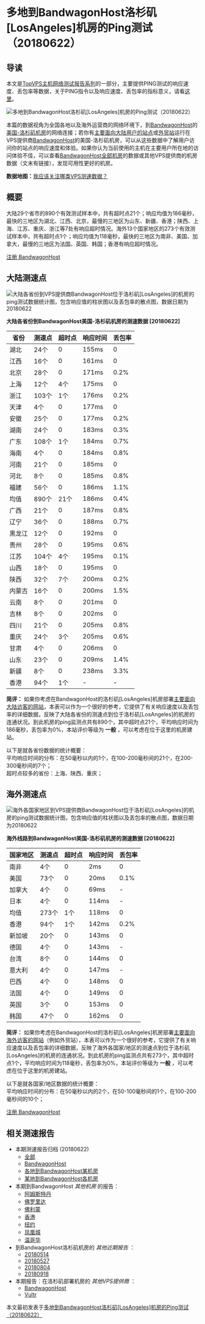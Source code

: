#  多地到BandwagonHost洛杉矶[LosAngeles]机房的Ping测试（20180622） 

## 导读

本文是[TopVPS主机网络测试报告系列](https://vps123.top/pingtest)的一部分，主要提供PING测试的响应速度、丢包率等数据，关于PING指令以及响应速度、丢包率的指标意义，请看[这里](https://vps123.top/what-is-ping.html)。

![多地到BandwagonHost洛杉矶\[LosAngeles\]机房的Ping测试（20180622）](/images/thumbnails/to_bwg_LosAngeles.png)

本篇的数据视角为全国各地以及海外运营商的网络环境下，到[BandwagonHost](https://vps123.top/go/bwg)的[美国-洛杉矶机房](https://vps123.top/bandwagon-facilities.html#losangeles)的网络连接；若你有[主要面向大陆用户的站点](https://vps123.top/website-for-mainland-users.html)或[外贸站](https://vps123.top/website-for-internation-trade.html)运行在VPS提供商[BandwagonHost](https://vps123.top/go/bwg)的美国-洛杉矶机房，可以从这些数据中了解用户访问你的站点的响应速度和体验。如果你认为当前使用的主机在主要用户所在地的访问体验不佳，可以查看[BandwagonHost全部机房](/bandwagon/isp/china/20180622-bandwagon-isp-china.md)的数据或其他VPS提供商的机房数据（文末有链接），发现可用性更好的机房。

**数据地图：**[我应该关注哪类VPS测速数据？](https://vps123.top/find-pingtest-data-you-need.html)

## 概要

大陆29个省市的890个有效测试样本中，共有超时点21个；响应均值为186毫秒，最快的三地区为湖北、江西、北京，最慢的三地区为山东、新疆、香港；陕西、上海、江苏、重庆、浙江等7处有响应超时情况。海外13个国家地区的273个有效测试样本中，共有超时点1个；响应均值为118毫秒，最快的三地区为南非、美国、加拿大，最慢的三地区为法国、英国、韩国；香港有响应超时情况。

[注册 BandwagonHost](https://vps123.top/go/bwg/_btn1)

## 大陆测速点

![大陆各省份到VPS提供商BandwagonHost位于洛杉矶\[LosAngeles\]的机房的ping测试数据统计图，包含响应值的柱状图以及丢包率的散点图，数据日期为20180622](/images/pingtests/bwg_20180622/plot_idc_bwg_usa-losangeles_20180622_mainland.png)

**大陆各省份到BandwagonHost美国-洛杉矶机房的测速数据 [20180622]**

省份 | 测速点 | 超时点 | 响应时间 | 丢包率  
---|---|---|---|---  
湖北 | 24个 | 0 | 155ms | 0  
江西 | 16个 | 0 | 161ms | 0  
北京 | 28个 | 0 | 171ms | 0.2%  
上海 | 12个 | 4个 | 175ms | 0  
浙江 | 103个 | 1个 | 176ms | 0.2%  
天津 | 4个 | 0 | 177ms | 0  
安徽 | 25个 | 0 | 177ms | 0.2%  
湖南 | 24个 | 0 | 183ms | 0.3%  
广东 | 108个 | 1个 | 184ms | 0.7%  
海南 | 4个 | 0 | 184ms | 0.8%  
河南 | 21个 | 0 | 185ms | 0  
河北 | 8个 | 0 | 185ms | 0.8%  
福建 | 56个 | 0 | 186ms | 1.1%  
均值 | 890个 | 21个 | 186ms | 0.4%  
广西 | 21个 | 0 | 187ms | 0.8%  
辽宁 | 36个 | 0 | 188ms | 0.7%  
黑龙江 | 12个 | 0 | 192ms | 0  
贵州 | 28个 | 0 | 195ms | 0.6%  
江苏 | 104个 | 4个 | 195ms | 0.1%  
山西 | 18个 | 0 | 195ms | 0  
陕西 | 32个 | 7个 | 200ms | 0.2%  
内蒙古 | 16个 | 0 | 200ms | 1.5%  
云南 | 8个 | 0 | 201ms | 0  
吉林 | 8个 | 0 | 202ms | 0  
四川 | 21个 | 0 | 205ms | 0.8%  
重庆 | 24个 | 3个 | 205ms | 0.6%  
甘肃 | 4个 | 0 | 206ms | 0  
山东 | 23个 | 0 | 209ms | 1.4%  
新疆 | 8个 | 0 | 238ms | 3.3%  
香港 | 94个 | 1个 | - | -  
  
**简评：** 如果你考虑在BandwagonHost的洛杉矶[LosAngeles]机房部署[主要面向大陆访客的网站](website-for-mainland-users.html)，本表可以作为一个很好的参考，它提供了有关响应速度以及丢包率的详细数据，反映了大陆各省份的测速点到位于洛杉矶[LosAngeles]的机房的连通状况。到此机房的ping监测点共有890个，其中超时点21个，平均响应时间为186毫秒，丢包率为0%，本站评价等级为 **一般** ，可以考虑在位于这里的机房建站。

以下是就各省份数据的统计概要：  
平均响应时间的分布：在50毫秒以内的1个，在100-200毫秒间的21个，在200-300毫秒间的7个；  
超时点较多的省份：上海、陕西、重庆；

## 海外测速点

![海外各国家地区到VPS提供商BandwagonHost位于洛杉矶\[LosAngeles\]的机房的ping测试数据统计图，包含响应值的柱状图以及丢包率的散点图，数据日期为20180622](/images/pingtests/bwg_20180622/plot_idc_bwg_usa-losangeles_20180622_overseas.png)

**海外线路到BandwagonHost美国-洛杉矶机房的测速数据 [20180622]**

国家地区 | 测速点 | 超时点 | 响应时间 | 丢包率  
---|---|---|---|---  
南非 | 4个 | 0 | 2ms | 0  
美国 | 73个 | 0 | 20ms | 0.1%  
加拿大 | 4个 | 0 | 69ms | -  
日本 | 4个 | 0 | 114ms | -  
均值 | 273个 | 1个 | 118ms | 0  
香港 | 94个 | 1个 | 142ms | 0.2%  
新加坡 | 20个 | 0 | 143ms | 0  
德国 | 4个 | 0 | 143ms | -  
台湾 | 8个 | 0 | 144ms | 0  
意大利 | 4个 | 0 | 147ms | -  
巴西 | 4个 | 0 | 148ms | 0  
法国 | 4个 | 0 | 149ms | 0  
英国 | 3个 | 0 | 153ms | 0  
韩国 | 47个 | 0 | 162ms | 0  
  
**简评：** 如果你考虑在BandwagonHost的洛杉矶[LosAngeles]机房部署[主要面向海外访客的网站](https://vps123.top/website-for-internation-trade.html)（例如外贸站），本表可以作为一个很好的参考，它提供了有关响应速度以及丢包率的详细数据，反映了海外各国家/地区的测速点到位于洛杉矶[LosAngeles]的机房的连通状况。到此机房的ping监测点共有273个，其中超时点1个，平均响应时间为118毫秒，丢包率为0%，本站评价等级为 **一般** ，可以考虑在位于这里的机房建站。

以下是就各国家/地区数据的统计概要：  
平均响应时间的分布：在50毫秒以内的2个，在50-100毫秒间的1个，在100-200毫秒间的10个；

[注册 BandwagonHost](https://vps123.top/go/bwg/_btn2)

## 相关测速报告

  * 本期测速报告归档 (20180622) 
    * [全部](https://vps123.top/pingtests/20180622 "本期各VPS提供商全部测速报告")
    * [BandwagonHost](https://vps123.top/pingtests/idc-bandwagon/20180622 "本期BandwagonHost的全部测速报告")
    * [各地到BandwagonHost某机房](https://vps123.top/pingtests/idc-bandwagon/isp-global/20180622 "以BandwagonHost某机房为关注对象的视角，横向比较大陆各省份、海外各国家地区")
    * [某地到BandwagonHost各机房](https://vps123.top/pingtests/idc-bandwagon/facility-all/20180622 "以大陆某省份为关注对象的视角，横向比较BandwagonHost各机房")
  * 本期到BandwagonHost _其他机房_ 的报告： 
    * [阿姆斯特丹](/bandwagon/idc/amsterdam/20180622-bandwagon-idc-amsterdam.md "多地到BandwagonHost阿姆斯特丹机房的Ping测试 20180622")
    * [佛罗里达](/bandwagon/idc/florida/20180622-bandwagon-idc-florida.md "多地到BandwagonHost佛罗里达机房的Ping测试 20180622")
    * [佛利蒙](/bandwagon/idc/fremont/20180622-bandwagon-idc-fremont.md "多地到BandwagonHost佛利蒙机房的Ping测试 20180622")
    * [香港](/bandwagon/idc/hongkong/20180622-bandwagon-idc-hongkong.md "多地到BandwagonHost香港机房的Ping测试 20180622")
    * [纽约](/bandwagon/idc/newyork/20180622-bandwagon-idc-newyork.md "多地到BandwagonHost纽约机房的Ping测试 20180622")
    * [凤凰城](/bandwagon/idc/phoenix/20180622-bandwagon-idc-phoenix.md "多地到BandwagonHost凤凰城机房的Ping测试 20180622")
    * [温哥华](/bandwagon/idc/vancouver/20180622-bandwagon-idc-vancouver.md "多地到BandwagonHost温哥华机房的Ping测试 20180622")
  * 到BandwagonHost洛杉矶机房的 _其他近期报告_ ： 
    * [20180514](/bandwagon/idc/losangeles/20180514-bandwagon-idc-losangeles.md "多地到BandwagonHost洛杉矶机房的Ping测试 20180514")
    * [20180527](/bandwagon/idc/losangeles/20180527-bandwagon-idc-losangeles.md "多地到BandwagonHost洛杉矶机房的Ping测试 20180527")
    * [20180804](/bandwagon/idc/losangeles/20180804-bandwagon-idc-losangeles.md "多地到BandwagonHost洛杉矶机房的Ping测试 20180804")
    * [20180918](/bandwagon/idc/losangeles/20180918-bandwagon-idc-losangeles.md "多地到BandwagonHost洛杉矶机房的Ping测试 20180918")
  * 本期报告：在洛杉矶部署机房的 _其他VPS提供商_ ： 
    * [BandwagonHost](/bandwagon/idc/losangeles/20180622-bwg-idc-losangeles.md "多地到BandwagonHost洛杉矶机房的Ping测试 20180622")
    * [Vultr](/vultr/idc/losangeles/20180622-vultr-idc-losangeles.md "多地到Vultr洛杉矶机房的Ping测试 20180622")



本文最初发表于[多地到BandwagonHost洛杉矶[LosAngeles]机房的Ping测试（20180622）](https://vps123.top/pingtest/20180622-bandwagon-idc-losangeles.html)
